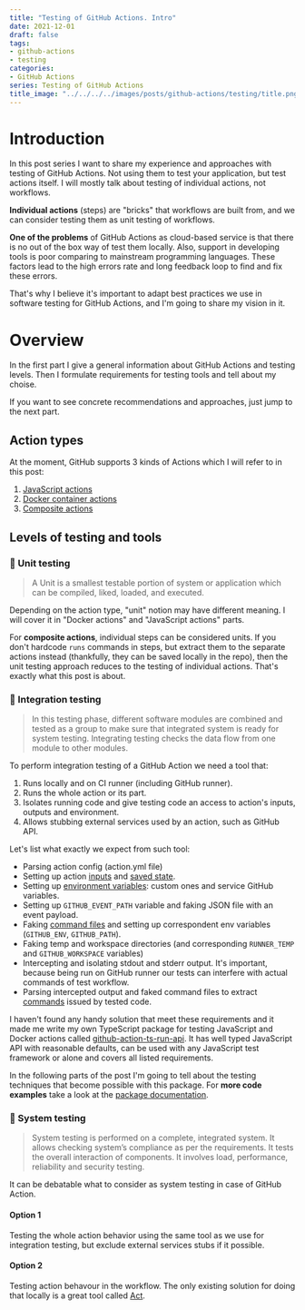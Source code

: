 ```yaml
---
title: "Testing of GitHub Actions. Intro"
date: 2021-12-01
draft: false
tags:
- github-actions
- testing
categories:
- GitHub Actions
series: Testing of GitHub Actions
title_image: "../../../../images/posts/github-actions/testing/title.png"
---
```


# Introduction

In this post series I want to share my experience and approaches with testing of GitHub Actions. Not using them to test your application, but test actions itself. I will mostly talk about testing of individual actions, not workflows.

**Individual actions** (steps) are "bricks" that workflows are built from, and we can consider testing them as unit testing of workflows.

**One of the problems** of GitHub Actions as cloud-based service is that there is no out of the box way of test them locally. Also, support in developing tools is poor comparing to mainstream programming languages. These factors lead to the high errors rate and long feedback loop to find and fix these  errors.

That's why I believe it's important to adapt best practices we use in software testing for GitHub Actions, and I'm going to share my vision in it.

# Overview

In the first part I give a general information about GitHub Actions and testing levels. Then I formulate requirements for testing tools and tell about my choise.

If you want to see concrete recommendations and approaches, just jump to the next part.

## Action types

At the moment, GitHub supports 3 kinds of Actions which I will refer to in this post:

1. [JavaScript actions](https://docs.github.com/en/actions/creating-actions/creating-a-javascript-action)
2. [Docker container actions](https://docs.github.com/en/actions/creating-actions/creating-a-docker-container-action)
3. [Composite actions](https://docs.github.com/en/actions/creating-actions/creating-a-composite-action)

## Levels of testing and tools

### 🔸 Unit testing

> A Unit is a smallest testable portion of system or application which can be compiled, liked, loaded, and executed.

Depending on the action type, "unit" notion may have different meaning. I will cover it in
"Docker actions" and "JavaScript actions" parts.

For **composite actions**, individual steps can be considered units. If you don't hardcode `runs` commands in steps, but extract them to the separate actions instead (thankfully, they can be saved locally in the repo), then the unit testing approach reduces to the testing of individual actions. That's exactly what this post is about.

### 🔸 Integration testing

> In this testing phase, different software modules are combined and tested as a group to make sure that integrated system is ready for system testing. Integrating testing checks the data flow from one module to other modules.

To perform integration testing of a GitHub Action we need a tool that:
1. Runs locally and on CI runner (including GitHub runner).
2. Runs the whole action or its part.
3. Isolates running code and give testing code an access to action's inputs, outputs and environment.
4. Allows stubbing external services used by an action, such as GitHub API.

Let's list what exactly we expect from such tool:

- Parsing action config (action.yml file)
- Setting up action [inputs](https://docs.github.com/en/enterprise-cloud@latest/actions/using-workflows/workflow-syntax-for-github-actions#jobsjob_idstepswith) and [saved state](https://docs.github.com/en/actions/using-workflows/workflow-commands-for-github-actions#sending-values-to-the-pre-and-post-actions).
- Setting up [environment variables](https://docs.github.com/en/actions/learn-github-actions/environment-variables): custom ones and service GitHub variables.
- Setting up `GITHUB_EVENT_PATH` variable and faking JSON file with an event payload.
- Faking [command files](https://docs.github.com/en/actions/using-workflows/workflow-commands-for-github-actions#environment-files) and setting up correspondent env variables (`GITHUB_ENV`, `GITHUB_PATH`).
- Faking temp and workspace directories (and corresponding `RUNNER_TEMP` and `GITHUB_WORKSPACE` variables)
- Intercepting and isolating stdout and stderr output. It's important, because being run on GitHub runner our tests can interfere with actual commands of test workflow.
- Parsing intercepted output and faked command files to extract [commands](https://docs.github.com/en/actions/using-workflows/workflow-commands-for-github-actions) issued by tested code.

I haven't found any handy solution that meet these requirements and it made me write my own TypeScript package for testing JavaScript and Docker actions called [github-action-ts-run-api](https://github.com/cardinalby/github-action-ts-run-api). It has well typed JavaScript API with reasonable defaults, can be used with any JavaScript test framework or alone and covers all listed requirements.

In the following parts of the post I'm going to tell about the testing techniques that become
possible with this package. For **more code examples** take a look at the [package documentation](https://github.com/cardinalby/github-action-ts-run-api#documentation).

### 🔸 System testing

> System testing is performed on a complete, integrated system. It allows checking system’s compliance as per the requirements. It tests the overall interaction of components. It involves load, performance, reliability and security testing.

It can be debatable what to consider as system testing in case of GitHub Action.

#### Option 1

Testing the whole action behavior using the same tool as we use for integration testing, but exclude external services stubs if it possible.

#### Option 2

Testing action behavour in the workflow. The only existing solution for doing that locally is a great tool called [Act](https://github.com/nektos/act).